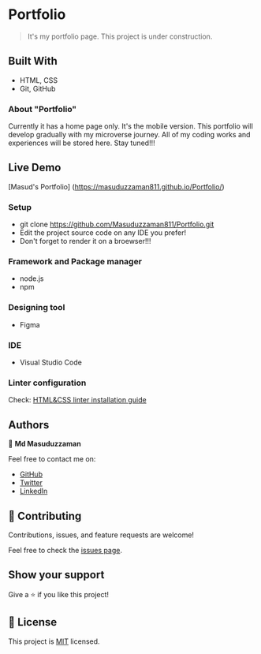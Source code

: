 # Portfolio

> It's my portfolio page. This project is under construction. 


## Built With

- HTML, CSS
- Git, GitHub


### About "Portfolio"

Currently it has a home page only. It's the mobile version. This portfolio will develop gradually with my microverse journey. All of my coding works and experiences will be stored here. Stay tuned!!!


## Live Demo

[Masud's Portfolio] (https://masuduzzaman811.github.io/Portfolio/)


### Setup

- git clone https://github.com/Masuduzzaman811/Portfolio.git
- Edit the project source code on any IDE you prefer!
- Don't forget to render it on a broewser!!!

### Framework and Package manager

- node.js
- npm

### Designing tool

- Figma

### IDE

- Visual Studio Code

### Linter configuration

Check: [HTML&CSS linter installation guide](https://github.com/microverseinc/linters-config/tree/master/html-css)


## Authors

👤 **Md Masuduzzaman**

Feel free to contact me on:

- [GitHub](https://github.com/Masuduzzaman811)
- [Twitter](https://twitter.com/msd_811)
- [LinkedIn](https://www.linkedin.com/in/msd811/)


## 🤝 Contributing

Contributions, issues, and feature requests are welcome!

Feel free to check the [issues page](../../issues/).

## Show your support

Give a ⭐️ if you like this project!

## 📝 License

This project is [MIT](./MIT.md) licensed.
